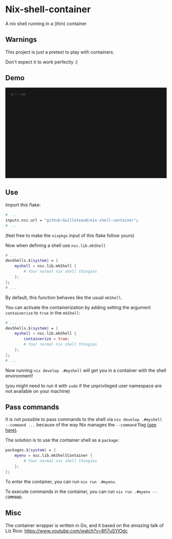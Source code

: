# Nix-shell-container

A nix shell running in a (thin) container

## Warnings

This project is just a pretext to play with containers.

Don't expect it to work perfectly :)

## Demo

![demo](demo/demo.gif)

## Use

Import this flake:

```nix
# ...
inputs.nsc.url = "github:GuilloteauQ/nix-shell-container";
# ...
```

(feel free to make the `nixpkgs` input of this flake follow yours)


Now when defining a shell use `nsc.lib.mkShell`

```nix
# ...
devShells.${system} = {
    myshell = nsc.lib.mkShell {
        # Your normal nix shell thingies
    };
};
# ...
```

By default, this function behaves like the usual `mkShell`.

You can activate the containerization by adding setting the argument `containerize` to `true` in the `mkShell`:


```nix
# ...
devShells.${system} = {
    myshell = nsc.lib.mkShell {
        containerize = true;
        # Your normal nix shell thingies
    };
};
# ...
```

Now running `nix develop .#myshell` will get you in a container with the shell environment!

(you might need to run it with `sudo` if the unprivileged user namespace are not available on your machine)

## Pass commands

It is not possible to pass commands to the shell via `nix develop .#myshell --command ...` because of the way Nix manages the `--command` flag [(see here)](https://github.com/NixOS/nix/blob/2a52ec4e928c254338a612a6b40355512298ef38/src/nix/develop.cc#L545).

The solution is to use the container shell as a `package`:


```nix
packages.${system} = {
    myenv = nsc.lib.mkShellContainer {
        # Your normal nix shell thingies
    };
};
```

To enter the container, you can run `nix run .#myenv`.

To execute commands in the container, you can run `nix run .#myenv -- COMMAND`.


## Misc

The container wrapper is written in Go, and it based on the *amazing* talk of Liz Rice: https://www.youtube.com/watch?v=8fi7uSYlOdc


